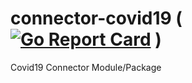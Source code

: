 # connector-covid19 ( [![Go Report Card](https://goreportcard.com/badge/github.com/d3ta-go/connector-covid19)](https://goreportcard.com/report/github.com/d3ta-go/connector-covid19) )
Covid19 Connector Module/Package
